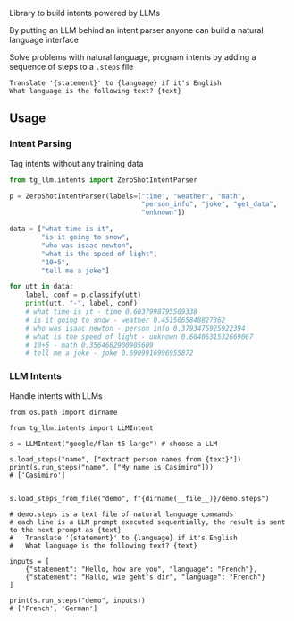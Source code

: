 Library to build intents powered by LLMs

By putting an LLM behind an intent parser anyone can build a natural language interface

Solve problems with natural language, program intents by adding a sequence of steps to a `.steps` file

```text
Translate '{statement}' to {language} if it's English
What language is the following text? {text}
```

## Usage

### Intent Parsing

Tag intents without any training data

```python
from tg_llm.intents import ZeroShotIntentParser

p = ZeroShotIntentParser(labels=["time", "weather", "math",
                                 "person_info", "joke", "get_data",
                                 "unknown"])

data = ["what time is it",
        "is it going to snow",
        "who was isaac newton",
        "what is the speed of light",
        "10+5",
        "tell me a joke"]

for utt in data:
    label, conf = p.classify(utt)
    print(utt, "-", label, conf)
    # what time is it - time 0.6037998795509338
    # is it going to snow - weather 0.4515065848827362
    # who was isaac newton - person_info 0.3793475925922394
    # what is the speed of light - unknown 0.6040631532669067
    # 10+5 - math 0.3564682900905609
    # tell me a joke - joke 0.6909916996955872

```

### LLM Intents

Handle intents with LLMs

```
from os.path import dirname

from tg_llm.intents import LLMIntent

s = LLMIntent("google/flan-t5-large") # choose a LLM

s.load_steps("name", ["extract person names from {text}"])
print(s.run_steps("name", ["My name is Casimiro"]))
# ['Casimiro']


s.load_steps_from_file("demo", f"{dirname(__file__)}/demo.steps")

# demo.steps is a text file of natural language commands
# each line is a LLM prompt executed sequentially, the result is sent to the next prompt as {text}
#   Translate '{statement}' to {language} if it's English
#   What language is the following text? {text}

inputs = [
    {"statement": "Hello, how are you", "language": "French"},
    {"statement": "Hallo, wie geht's dir", "language": "French"}
]

print(s.run_steps("demo", inputs))
# ['French', 'German']
```